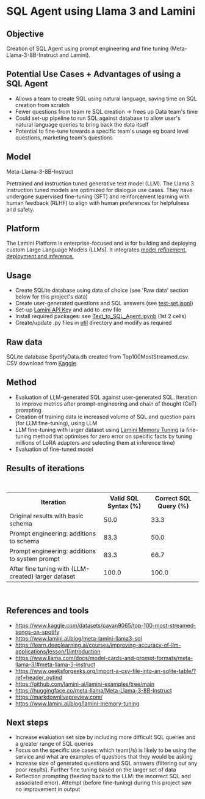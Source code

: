 # SQL Agent using Llama 3 and Lamini

## Objective

Creation of SQL Agent using prompt engineering and fine tuning (Meta-Llama-3-8B-Instruct and Lamini). 

## Potential Use Cases + Advantages of using a SQL Agent

- Allows a team to create SQL using natural language, saving time on SQL creation from scratch
- Fewer questions from team re SQL creation -> frees up Data team's time
- Could set-up pipeline to run SQL against database to allow user's natural language queries to bring back the data itself
- Potential to fine-tune towards a specific team's usage eg board level questions, marketing team's questions 

## Model

Meta-Llama-3-8B-Instruct 

Pretrained and instruction tuned generative text model (LLM). The Llama 3 instruction tuned models are optimized for dialogue use cases. They have undergone supervised fine-tuning (SFT) and reinforcement learning with human feedback (RLHF) to align with human preferences for helpfulness and safety.

## Platform

The Lamini Platform is enterprise-focused and is for building and deploying custom Large Language Models (LLMs). It integrates [model refinement, deployment and inference.](https://www.lamini.ai/product)

## Usage

- Create SQLite database using data of choice (see 'Raw data' section below for this project's data)
- Create user-generated questions and SQL answers (see [test-set.jsonl](data/test-set.jsonl))
- Set-up [Lamini API Key](https://docs.lamini.ai/authenticate/) and add to .env file
- Install required packages: see [Text_to_SQL_Agent.ipynb](Text_to_SQL_Agent.ipynb) (1st 2 cells)
- Create/update .py files in [util](util/) directory and modify as required

## Raw data

SQLite database SpotifyData.db created from Top100MostStreamed.csv. CSV download from [Kaggle](https://www.kaggle.com/datasets/pavan9065/top-100-most-streamed-songs-on-spotify).

## Method

- Evaluation of LLM-generated SQL against user-generated SQL. Iteration to improve metrics after prompt-engineering and chain of thought (CoT) prompting
- Creation of training data ie increased volume of SQL and question pairs (for LLM fine-tuning), using LLM 
- LLM fine-tuning with larger dataset using [Lamini Memory Tuning](https://www.lamini.ai/blog/lamini-memory-tuning) (a fine-tuning method that optimises for zero error on specific facts by tuning millions of LoRA adapters and selecting them at inference time)  
- Evaluation of fine-tuned model

## Results of iterations

<br>
<table>
  <tr>
    <th>Iteration</th>
    <th>Valid SQL Syntax (%)</th> 
    <th>Correct SQL Query (%)</th> 
  </tr>
  <tr>
    <td>Original results with basic schema</td>
    <td>50.0</td> 
    <td>33.3 </td> 
  </tr>
  <tr>
    <td>Prompt engineering: additions to schema</td>
    <td>83.3</td> 
    <td>50.0</td> 
  </tr>
  <tr>
    <td>Prompt engineering: additions to system prompt</td>
    <td>83.3</td> 
    <td>66.7</td> 
  </tr>
    <tr>
    <td>After fine tuning with (LLM-created) larger dataset</td>
    <td>100.0</td> 
    <td>100.0</td> 
  </tr>
  </tr>
</table>
<br>


## References and tools

- https://www.kaggle.com/datasets/pavan9065/top-100-most-streamed-songs-on-spotify
- https://www.lamini.ai/blog/meta-lamini-llama3-sql
- https://learn.deeplearning.ai/courses/improving-accuracy-of-llm-applications/lesson/1/introduction
- https://www.llama.com/docs/model-cards-and-prompt-formats/meta-llama-3/#meta-llama-3-instruct
- https://www.geeksforgeeks.org/import-a-csv-file-into-an-sqlite-table/?ref=header_outind
- https://github.com/lamini-ai/lamini-examples/tree/main
- https://huggingface.co/meta-llama/Meta-Llama-3-8B-Instruct
- https://markdownlivepreview.com/
- https://www.lamini.ai/blog/lamini-memory-tuning


## Next steps

- Increase evaluation set size by including more difficult SQL queries and a greater range of SQL queries
- Focus on the specific use cases: which team(/s) is likely to be using the service and what are examples of questions that they would be asking
- Increase size of generated questions and SQL answers (filtering out any poor results). Further fine tuning based on the larger set of data
- Reflection prompting (feeding back to the LLM: the incorrect SQL and associated error). Attempt (before fine-tuning) during this project saw no improvement in output
